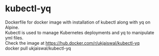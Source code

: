 # kubectl-yq
Dockerfile for docker image with installation of kubectl along with yq on Alpine. <br>
Kubectl is used to manage Kubernetes deployments and yq to manipulate yml files. <br>
Check the image at https://hub.docker.com/r/ukjaiswal/kubectl-yq <br>
docker pull ukjaiswal/kubectl-yq
